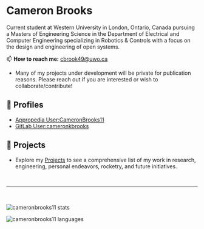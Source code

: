 # Cameron Brooks

Current student at Western University in London, Ontario, Canada pursuing a Masters of Engineering Science in the Department of Electrical and Computer Engineering specializing in Robotics & Controls with a focus on the design and engineering of open systems.

📫 **How to reach me:** <cbrook49@uwo.ca>

- Many of my projects under development will be private for publication reasons. Please reach out if you are interested or wish to collaborate/contribute!

## 👤 Profiles

- [Appropedia User:CameronBrooks11](https://www.appropedia.org/User:CameronBrooks11)
- [GitLab User:cameronkbrooks](https://gitlab.com/cameronkbrooks)

## 📂 Projects

- Explore my [Projects](./PROJECTS.md) to see a comprehensive list of my work in research, engineering, personal endeavors, rocketry, and future initiatives.

<br>

---

<br>

<img
  src="https://github-readme-stats.vercel.app/api?username=cameronbrooks11&show_icons=true&theme=tokyonight&card_width=500"
  alt="cameronbrooks11 stats" />

<img
  src="https://github-readme-stats.vercel.app/api/top-langs/?username=cameronbrooks11&theme=tokyonight&langs_count=8&card_width=500&card_height=500"
  alt="cameronbrooks11 languages" />
